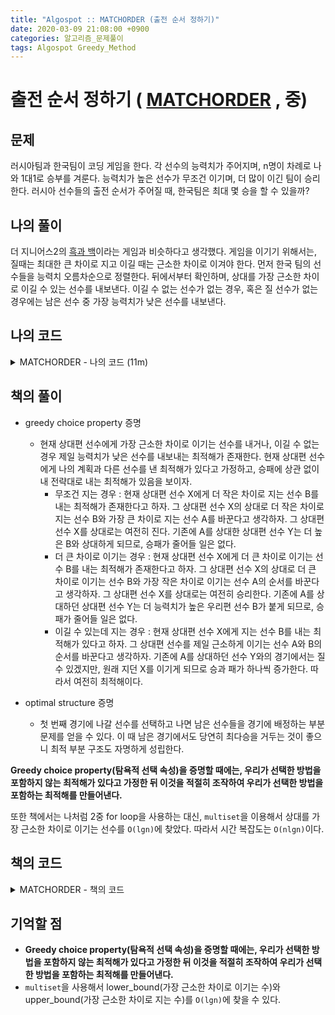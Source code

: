 ```yaml
---
title: "Algospot :: MATCHORDER (출전 순서 정하기)"
date: 2020-03-09 21:08:00 +0900
categories: 알고리즘_문제풀이 
tags: Algospot Greedy_Method
---
```


# 출전 순서 정하기 ( [MATCHORDER](https://algospot.com/judge/problem/read/MATCHORDER) , 중)

## 문제  
러시아팀과 한국팀이 코딩 게임을 한다. 각 선수의 능력치가 주어지며, n명이 차례로 나와 1대1로 승부를 겨룬다. 능력치가 높은 선수가 무조건 이기며, 더 많이 이긴 팀이 승리한다. 러시아 선수들의 출전 순서가 주어질 때, 한국팀은 최대 몇 승을 할 수 있을까?

## 나의 풀이
더 지니어스2의 [흑과 백](https://namu.wiki/w/%EB%8D%94%20%EC%A7%80%EB%8B%88%EC%96%B4%EC%8A%A4:%EB%A3%B0%20%EB%B8%8C%EB%A0%88%EC%9D%B4%EC%BB%A4/11%ED%99%94#s-2)이라는 게임과 비슷하다고 생각했다. 게임을 이기기 위해서는, 질때는 최대한 큰 차이로 지고 이길 때는 근소한 차이로 이겨야 한다. 먼저 한국 팀의 선수들을 능력치 오름차순으로 정렬한다. 뒤에서부터 확인하며, 상대를 가장 근소한 차이로 이길 수 있는 선수를 내보낸다. 이길 수 없는 선수가 없는 경우, 혹은 질 선수가 없는 경우에는 남은 선수 중 가장 능력치가 낮은 선수를 내보낸다.



## 나의 코드

<details>
<summary>MATCHORDER - 나의 코드 (11m)  </summary>
<div markdown="1">

```
#include <bits/stdc++.h>
using namespace std;
int n;
vector<int> russia, korea;
int main()
{
    int tc;
    cin >> tc;
    while (tc--)
    {
        cin >> n;
        russia.clear();
        korea.clear();
        for (int i = 0; i < n; i++)
        {
            int temp;
            cin >> temp;
            russia.push_back(temp);
        }
        for (int i = 0; i < n; i++)
        {
            int temp;
            cin >> temp;
            korea.push_back(temp);
        }
        sort(korea.begin(), korea.end());
        int wins = 0;
        for (int i = 0; i < n; i++)
        {
            for (int j = korea.size() - 1; j >= 0; j--)
            {
                if (j == korea.size() - 1 && korea[j] < russia[i])
                {
                    korea.erase(korea.begin());
                    break;
                }
                else if (korea[j] < russia[i])
                {
                    korea.erase(korea.begin() + j + 1);
                    wins++;
                    break;
                }
                else if (j == 0)
                {
                    korea.erase(korea.begin());
                    wins++;
                    break;
                }
            }
        }
        cout << wins << endl;
    }
}
```
</div>
</details>  

## 책의 풀이  
- greedy choice property 증명    
  - 현재 상대편 선수에게 가장 근소한 차이로 이기는 선수를 내거나, 이길 수 없는 경우 제일 능력치가 낮은 선수를 내보내는 최적해가 존재한다. 현재 상대편 선수에게 나의 계획과 다른 선수를 낸 최적해가 있다고 가정하고, 승패에 상관 없이 내 전략대로 내는 최적해가 있음을 보이자.
    - 무조건 지는 경우 : 현재 상대편 선수 X에게 더 작은 차이로 지는 선수 B를 내는 최적해가 존재한다고 하자. 그 상대편 선수 X의 상대로 더 작은 차이로 지는 선수 B와 가장 큰 차이로 지는 선수 A를 바꾼다고 생각하자. 그 상대편 선수 X를 상대로는 여전히 진다. 기존에 A를 상대한 상대편 선수 Y는 더 높은 B와 상대하게 되므로, 승패가 줄어들 일은 없다.
    - 더 큰 차이로 이기는 경우 : 현재 상대편 선수 X에게 더 큰 차이로 이기는 선수 B를 내는 최적해가 존재한다고 하자. 그 상대편 선수 X의 상대로 더 큰 차이로 이기는 선수 B와 가장 작은 차이로 이기는 선수 A의 순서를 바꾼다고 생각하자. 그 상대편 선수 X를 상대로는 여전히 승리한다. 기존에 A를 상대하던 상대편 선수 Y는 더 능력치가 높은 우리편 선수 B가 붙게 되므로, 승패가 줄어들 일은 없다.
    - 이길 수 있는데 지는 경우 : 현재 상대편 선수 X에게 지는 선수 B를 내는 최적해가 있다고 하자. 그 상대편 선수를 제일 근소하게 이기는 선수 A와 B의 순서를 바꾼다고 생각하자. 기존에 A를 상대하던 선수 Y와의 경기에서는 질 수 있겠지만, 원래 지던 X를 이기게 되므로 승과 패가 하나씩 증가한다. 따라서 여전히 최적해이다.

- optimal structure 증명
  - 첫 번째 경기에 나갈 선수를 선택하고 나면 남은 선수들을 경기에 배정하는 부분 문제를 얻을 수 있다. 이 때 남은 경기에서도 당연히 최다승을 거두는 것이 좋으니 최적 부분 구조도 자명하게 성립한다.

**Greedy choice property(탐욕적 선택 속성)을 증명할 때에는, 우리가 선택한 방법을 포함하지 않는 최적해가 있다고 가정한 뒤 이것을 적절히 조작하여 우리가 선택한 방법을 포함하는 최적해를 만들어낸다.**

또한 책에서는 나처럼 2중 for loop을 사용하는 대신, `multiset`을 이용해서 상대를 가장 근소한 차이로 이기는 선수를 `O(lgn)`에 찾았다. 따라서 시간 복잡도는 `O(nlgn)`이다.  

## 책의 코드

<details>
<summary>MATCHORDER - 책의 코드  </summary>
<div markdown="1">

```
#include <bits/stdc++.h>
using namespace std;
int n, input;
vector<int> russia, korea;
int main()
{
    int tc;
    cin >> tc;
    while (tc--)
    {
        cin >> n;
        russia.clear();
        korea.clear();
        for (int i = 0; i < n; i++)
        {
            
            cin >> input;
            russia.push_back(input);
        }
        for (int i = 0; i < n; i++)
        {
            
            cin >> input;
            korea.push_back(input);
        }
        sort(korea.begin(), korea.end());
        multiset<int> koreabinary(korea.begin(),korea.end());
        int wins = 0;
        for (int i = 0; i < n; i++)
        {
            if(*koreabinary.rbegin()<russia[i]) {
                koreabinary.erase(koreabinary.begin());
            } else {
                koreabinary.erase(koreabinary.lower_bound(russia[i]));
                wins++;
            }

        }
        cout << wins << endl;
    }
}
```
</div>
</details>  


## 기억할 점
- **Greedy choice property(탐욕적 선택 속성)을 증명할 때에는, 우리가 선택한 방법을 포함하지 않는 최적해가 있다고 가정한 뒤 이것을 적절히 조작하여 우리가 선택한 방법을 포함하는 최적해를 만들어낸다.**
- `multiset`을 사용해서 lower_bound(가장 근소한 차이로 이기는 수)와 upper_bound(가장 근소한 차이로 지는 수)를 `O(lgn)`에 찾을 수 있다.